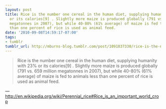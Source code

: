 ```yaml
---
layout: post
title: Rice is the number one cereal in the human diet, supplying humanity with 23%
  or its calories[9] . Slightly more maize is produced globally (791 vs. 659 million
  megatonnes in 2007), but while 40-80% (61% average) of maize is fed to animals less
  than one percent of rice is used as animal feed.
date: '2010-09-08T14:59:17-07:00'
tags:
- tumblr
tumblr_url: http://mburns-blog.tumblr.com/post/1091837330/rice-is-the-number-one-cereal-in-the-human-diet
---
```

<blockquote>Rice is the number one cereal in the human diet, supplying humanity with 23% or its calories[9] . Slightly more maize is produced globally (791 vs. 659 million megatonnes in 2007), but while 40-80% (61% average) of maize is fed to animals less than one percent of rice is used as animal feed.</blockquote>&#8212;<a href="http://en.wikipedia.org/wiki/Perennial_rice#Rice_is_an_important_world_crop">http://en.wikipedia.org/wiki/Perennial_rice#Rice_is_an_important_world_crop</a>
